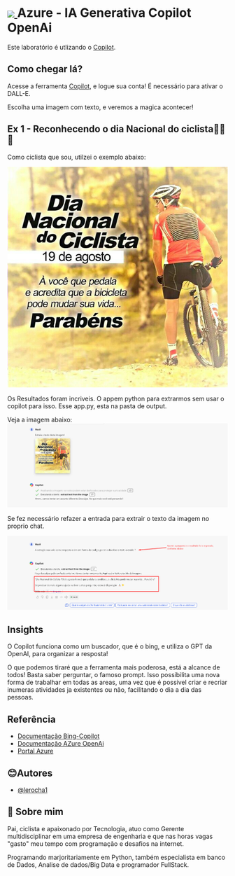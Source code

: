<h1>
    <a href='https://www.dio.me'>
    <img align="center" width="60px" src="https://hermes.dio.me/lab_projects/badges/619af8f8-d138-4e40-9d48-fec7b318e44d.png"> </a>
    <span>
Azure - IA Generativa Copilot OpenAi
</h1>

Este laboratório é utlizando o [Copilot](https://copilot.microsoft.com/).


## Como chegar lá?

Acesse a ferramenta [Copilot](https://copilot.microsoft.com/), e logue sua conta! É necessário para ativar o DALL-E.

Escolha uma imagem com texto, e veremos a magica acontecer!

## Ex 1 - Reconhecendo o dia Nacional do ciclista🚴🚴🚴

Como ciclista que sou, utilzei o exemplo abaixo:

![](inputs/imagemciclista_texto.jpg)

Os Resultados foram incriveis. O appem python para extrarmos sem usar o copilot para isso. Esse app.py, esta na pasta de output.

Veja a imagem abaixo:
![](output\entrada1_resposta_!.png)


Se fez necessário refazer a entrada para extrair o texto da imagem no proprio chat.


![](output\2_resposta.png)

## Insights 

O Copilot funciona como um buscador, que é o bing, e utiliza o GPT da OpenAI, para organizar a resposta!

O que podemos tiraré que a ferramenta mais poderosa, está a alcance de todos! Basta saber perguntar, o famoso prompt. Isso possibilita uma nova forma de trabalhar em todas as areas, uma vez que é possivel criar e recriar inumeras atividades ja existentes ou não, facilitando o dia a dia das pessoas.


## Referência

 - [Documentação Bing-Copilot](https://aka.ms/ai900-bing-copilot)
 - [Documentação AZure OpenAi](https://aka.ms/ai900-azure-openai)
 - [Portal Azure](https://portal.azure.com)
 
## 😊Autores

- [@lerocha1](https://www.github.com/lerocha1)


## 🚀 Sobre mim
Pai, ciclista e apaixonado por Tecnologia, atuo como Gerente multidisciplinar em uma empresa de engenharia e que nas horas vagas "gasto" meu tempo com programação e desafios na internet.

Programando marjoritariamente em Python, também especialista em banco de Dados, Analise de dados/Big Data e programador FullStack.